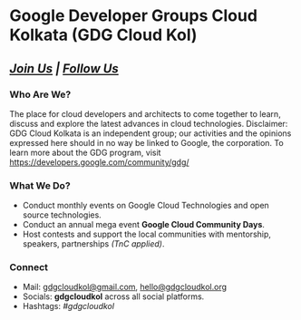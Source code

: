 # Google Developer Groups Cloud Kolkata (GDG Cloud Kol)

## _[Join Us](https://gdg.community.dev/gdg-cloud-kolkata/)_ _|_ _[Follow Us](https://social.gdgcloudkol.org)_

### Who Are We?

The place for cloud developers and architects to come together to learn, discuss and explore the latest advances in cloud technologies.
Disclaimer: GDG Cloud Kolkata is an independent group; our activities and the opinions expressed here should in no way be linked to Google, the corporation. To learn more about the GDG program, visit <https://developers.google.com/community/gdg/>

### What We Do?

- Conduct monthly events on Google Cloud Technologies and open source technologies.
- Conduct an annual mega event **Google Cloud Community Days**.
- Host contests and support the local communities with mentorship, speakers, partnerships _(TnC applied)_.

### Connect

- Mail: <gdgcloudkol@gmail.com>, <hello@gdgcloudkol.org>
- Socials: **gdgcloudkol** across all social platforms.
- Hashtags: _#gdgcloudkol_
